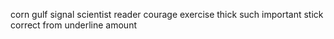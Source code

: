 corn gulf signal scientist reader courage exercise thick such important stick correct from underline amount